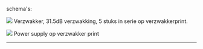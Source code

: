 schema's:

<p><a href="https://github.com/costonisp/Meetzender/blob/master/documentation/verzwakker_print/Attenuator.jpg"><img src="https://github.com/costonisp/Meetzender/blob/master/documentation/verzwakker_print/AttenuatorTN.jpg"></a>
Verzwakker, 31.5dB verzwakking, 5 stuks in serie op verzwakkerprint.</p>

<p><a href="https://github.com/costonisp/Meetzender/blob/master/documentation/verzwakker_print/AttenuatorPower.jpg"><img src="https://github.com/costonisp/Meetzender/blob/master/documentation/verzwakker_print/AttenuatorPowerTN.jpg"></a>
Power supply op verzwakker print</p> 
<hr>
